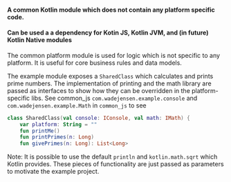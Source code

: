 #### A common Kotlin module which does not contain any platform specific code.
#### Can be used a a dependency for Kotin JS, Kotlin JVM, and (in future) Kotlin Native modules

The common platform module is used for logic which is not specific to any platform.
It is useful for core business rules and data models.

The example module exposes a `SharedClass` which calculates and prints prime numbers.
The implementation of printing and the math library are passed as interfaces 
to show how they can be overridden in the platform-specific libs. 
See common_js `com.wadejensen.example.console` and `com.wadejensen.example.Math` in `common_js` to see
```kt
class SharedClass(val console: IConsole, val math: IMath) {
    var platform: String = ""
    fun printMe()
    fun printPrimes(n: Long)
    fun givePrimes(n: Long): List<Long>
```

Note: It is possible to use the default `println` and `kotlin.math.sqrt` which Kotlin provides.
These pieces of functionality are just passed as parameters to motivate the example project.